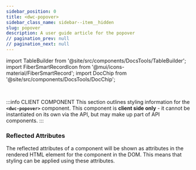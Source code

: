 ```yaml
---
sidebar_position: 0
title: <dwc-popover>
sidebar_class_name: sidebar--item__hidden
slug: popover
description: A user guide article for the popover
// pagination_prev: null
// pagination_next: null
---
```


import TableBuilder from '@site/src/components/DocsTools/TableBuilder';
import FiberSmartRecordIcon from '@mui/icons-material/FiberSmartRecord';
import DocChip from '@site/src/components/DocsTools/DocChip';

<DocChip chip='scoped' />

<br />

:::info CLIENT COMPONENT
This section outlines styling information for the **`<dwc-popover>`** component. This component is **client side only** - it cannot be instantiated on its own via the API, but may make up part of API components.
:::





### Reflected Attributes

  The reflected attributes of a component will be shown as attributes in the rendered HTML element for the component in the DOM. This means that styling can be applied using these attributes.
  
  <TableBuilder tag='dwc-popover' table="reflects"/>


